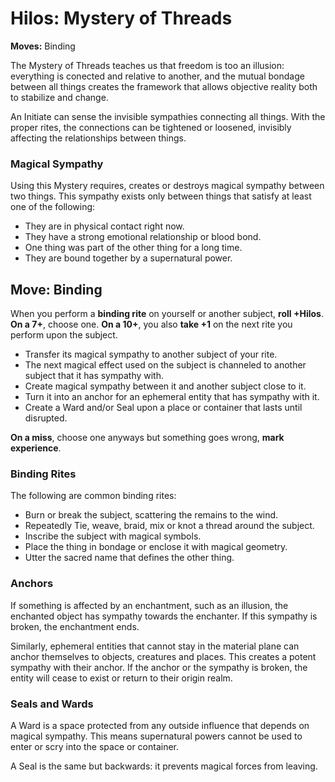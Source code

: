 # Hilos: Mystery of Threads

__Moves:__ Binding

The Mystery of Threads teaches us that freedom is too an illusion: everything is conected and relative to another, and the mutual bondage between all things creates the framework that allows objective reality both to stabilize and change. 

An Initiate can sense the invisible sympathies connecting all things. 
With the proper rites, the connections can be tightened or loosened, invisibly affecting the relationships between things.

### Magical Sympathy

Using this Mystery requires, creates or destroys magical sympathy between two things. 
This sympathy exists only between things that satisfy at least one of the following:

* They are in physical contact right now.
* They have a strong emotional relationship or blood bond.
* One thing was part of the other thing for a long time.
* They are bound together by a supernatural power.


## Move: Binding

When you perform a __binding rite__ on yourself or another subject, __roll +Hilos__. 
__On a 7+__, choose one.
__On a 10+__, you also __take +1__ on the next rite you perform upon the subject.

* Transfer its magical sympathy to another subject of your rite.
* The next magical effect used on the subject is channeled to another subject that it has sympathy with.
* Create magical sympathy between it and another subject close to it.
* Turn it into an anchor for an ephemeral entity that has sympathy with it.
* Create a Ward and/or Seal upon a place or container that lasts until disrupted. 

__On a miss__, choose one anyways but something goes wrong, __mark experience__.

### Binding Rites

The following are common binding rites:

* Burn or break the subject, scattering the remains to the wind.
* Repeatedly Tie, weave, braid, mix or knot a thread around the subject.
* Inscribe the subject with magical symbols.
* Place the thing in bondage or enclose it with magical geometry.
* Utter the sacred name that defines the other thing.

### Anchors

If something is affected by an enchantment, such as an illusion, the enchanted object has sympathy towards the enchanter. 
If this sympathy is broken, the enchantment ends. 

Similarly, ephemeral entities that cannot stay in the material plane can anchor themselves to objects, creatures and places.
This creates a potent sympathy with their anchor. 
If the anchor or the sympathy is broken, the entity will cease to exist or return to their origin realm.

### Seals and Wards

A Ward is a space protected from any outside influence that depends on magical sympathy. 
This means supernatural powers cannot be used to enter or scry into the space or container.

A Seal is the same but backwards: it prevents magical forces from leaving.
